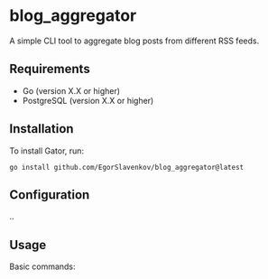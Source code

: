 # blog_aggregator

A simple CLI tool to aggregate blog posts from different RSS feeds.

## Requirements

- Go (version X.X or higher)
- PostgreSQL (version X.X or higher)

## Installation

To install Gator, run:

```go install github.com/EgorSlavenkov/blog_aggregator@latest```

## Configuration

..

## Usage

Basic commands: